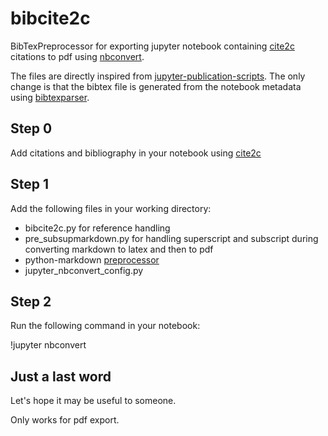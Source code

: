 # bibcite2c
BibTexPreprocessor for exporting jupyter notebook containing [cite2c](https://github.com/takluyver/cite2c) citations to pdf using [nbconvert](https://github.com/jupyter/nbconvert).

The files are directly inspired from [jupyter-publication-scripts](https://github.com/schlaicha/jupyter-publication-scripts). The only change is that the bibtex file is generated from the notebook metadata using [bibtexparser](https://github.com/sciunto-org/python-bibtexparser).

## Step 0
Add citations and bibliography in your notebook using [cite2c](https://github.com/takluyver/cite2c) 

## Step 1
Add the following files in your working directory: 
- bibcite2c.py for reference handling
- pre_subsupmarkdown.py for handling superscript and subscript during converting markdown to latex and then to pdf
- python-markdown [preprocessor](https://github.com/ipython-contrib/jupyter_contrib_nbextensions/blob/master/src/jupyter_contrib_nbextensions/nbconvert_support/pre_pymarkdown.py)
- jupyter_nbconvert_config.py 

## Step 2
Run the following command in your notebook:   

!jupyter nbconvert   

## Just a last word 
Let's hope it may be useful to someone. 

Only works for pdf export.


